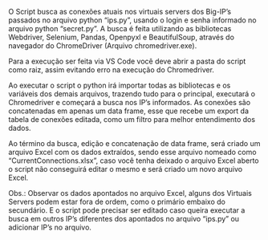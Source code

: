 O Script busca as conexões atuais nos virtuais servers dos Big-IP’s passados no arquivo python “ips.py”, usando o login e senha informado no arquivo python “secret.py”. A busca é feita utilizando as bibliotecas Webdriver, Selenium, Pandas, Openpyxl e BeautifulSoup, através do navegador do ChromeDriver (Arquivo chromedriver.exe). 

Para a execução ser feita via VS Code você deve abrir a pasta do script como raiz, assim evitando erro na execução do Chromedriver. 

Ao executar o script o python irá importar todas as bibliotecas e os variáveis dos demais arquivos, trazendo tudo para o principal, executará o Chromedriver e começará a busca nos IP’s informados. As conexões são concatenadas em apenas um data frame, esse que recebe um export da tabela de conexões editada, como um filtro para melhor entendimento dos dados. 

Ao término da busca, edição e concatenação de data frame, será criado um arquivo Excel com os dados extraídos, sendo esse arquivo nomeado como “CurrentConnections.xlsx”, caso você tenha deixado o arquivo Excel aberto o script não conseguirá editar o mesmo e será criado um novo arquivo Excel. 

Obs.: Observar os dados apontados no arquivo Excel, alguns dos Virtuais Servers podem estar fora de ordem, como o primário embaixo do secundário. E o script pode precisar ser editado caso queira executar a busca em outros IP’s diferentes dos apontados no arquivo “ips.py” ou adicionar IP’s no arquivo. 